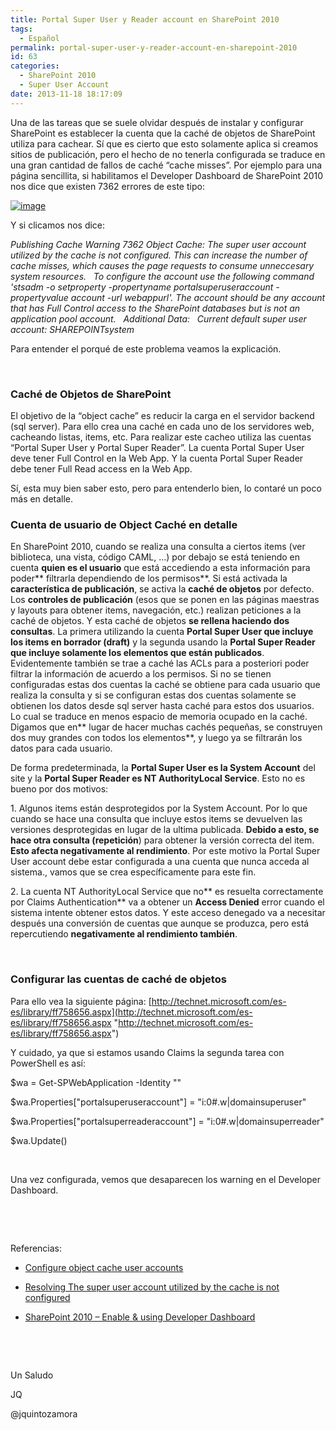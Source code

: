 ```yaml
---
title: Portal Super User y Reader account en SharePoint 2010
tags:
  - Español
permalink: portal-super-user-y-reader-account-en-sharepoint-2010
id: 63
categories:
  - SharePoint 2010
  - Super User Account
date: 2013-11-18 18:17:09
---
```


Una de las tareas que se suele olvidar después de instalar y configurar SharePoint es establecer la cuenta que la caché de objetos de SharePoint utiliza para cachear. Sí que es cierto que esto solamente aplica si creamos sitios de publicación, pero el hecho de no tenerla configurada se traduce en una gran cantidad de fallos de caché “cache misses”. Por ejemplo para una página sencillita, si habilitamos el Developer Dashboard de SharePoint 2010 nos dice que existen 7362 errores de este tipo:

[![image](https://blog.josequinto.com/wp-content/uploads/2013/11/image_thumb.png "image")](https://blog.josequinto.com/wp-content/uploads/2013/11/image.png)

Y si clicamos nos dice:

_Publishing Cache Warning 7362 Object Cache: The super user account utilized by the cache is not configured. This can increase the number of cache misses, which causes the page requests to consume unneccesary system resources.
&nbsp; To configure the account use the following command 'stsadm -o setproperty -propertyname portalsuperuseraccount -propertyvalue account -url webappurl'. The account should be any account that has Full Control access to the SharePoint databases but is not an application pool account.
&nbsp; Additional Data:
&nbsp; Current default super user account: SHAREPOINTsystem_

Para entender el porqué de este problema veamos la explicación.

&nbsp;

### Caché de Objetos de SharePoint

El objetivo de la “object cache” es reducir la carga en el servidor backend (sql server). Para ello crea una caché en cada uno de los servidores web, cacheando listas, items, etc. Para realizar este cacheo utiliza las cuentas “Portal Super User y Portal Super Reader”. La cuenta Portal Super User deve tener Full Control en la Web App. Y la cuenta Portal Super Reader debe tener Full Read access en la Web App.

Sí, esta muy bien saber esto, pero para entenderlo bien, lo contaré un poco más en detalle.

### Cuenta de usuario de Object Caché en detalle

En SharePoint 2010, cuando se realiza una consulta a ciertos items (ver biblioteca, una vista, código CAML, …) por debajo se está teniendo en cuenta **quien es el usuario** que está accediendo a esta información para poder** filtrarla dependiendo de los permisos**. Si está activada la **característica de publicación**, se activa la **caché de objetos** por defecto. Los **controles de publicación** (esos que se ponen en las páginas maestras y layouts para obtener items, navegación, etc.) realizan peticiones a la caché de objetos. Y esta caché de objetos **se rellena haciendo dos consultas**. La primera utilizando la cuenta **Portal Super User que incluye los items en borrador (draft)** y la segunda usando la **Portal Super Reader que incluye solamente los elementos que están publicados**. Evidentemente también se trae a caché las ACLs para a posteriori poder filtrar la información de acuerdo a los permisos. Si no se tienen configuradas estas dos cuentas la caché se obtiene para cada usuario que realiza la consulta y si se configuran estas dos cuentas solamente se obtienen los datos desde sql server hasta caché para estos dos usuarios. Lo cual se traduce en menos espacio de memoria ocupado en la caché. Digamos que en** lugar de hacer muchas cachés pequeñas, se construyen dos muy grandes con todos los elementos**, y luego ya se filtrarán los datos para cada usuario.

De forma predeterminada, la **Portal Super User es la System Account** del site y la **Portal Super Reader es NT AuthorityLocal Service**. Esto no es bueno por dos motivos:

1\. Algunos items están desprotegidos por la System Account. Por lo que cuando se hace una consulta que incluye estos items se devuelven las versiones desprotegidas en lugar de la ultima publicada. **Debido a esto, se hace otra consulta (repetición**) para obtener la versión correcta del item. **Esto afecta negativamente al rendimiento**. Por este motivo la Portal Super User account debe estar configurada a una cuenta que nunca acceda al sistema., vamos que se crea específicamente para este fin.

2\. La cuenta NT AuthorityLocal Service que no** es resuelta correctamente por Claims Authentication** va a obtener un **Access Denied** error cuando el sistema intente obtener estos datos. Y este acceso denegado va a necesitar después una conversión de cuentas que aunque se produzca, pero está repercutiendo **negativamente al rendimiento también**.

&nbsp;

### Configurar las cuentas de caché de objetos

Para ello vea la siguiente página: [http://technet.microsoft.com/es-es/library/ff758656.aspx](http://technet.microsoft.com/es-es/library/ff758656.aspx "http://technet.microsoft.com/es-es/library/ff758656.aspx")

Y cuidado, ya que si estamos usando Claims la segunda tarea con PowerShell es así:

$wa = Get-SPWebApplication -Identity "<WebApplication>" 

$wa.Properties["portalsuperuseraccount"] = "i:0#.w|domainsuperuser" 

$wa.Properties["portalsuperreaderaccount"] = "i:0#.w|domainsuperreader" 

$wa.Update()

&nbsp;

Una vez configurada, vemos que desaparecen los warning en el Developer Dashboard.

&nbsp;

&nbsp;

Referencias:

- [Configure object cache user accounts](http://technet.microsoft.com/en-us/library/ff758656(v=office.14).aspx "http://technet.microsoft.com/en-us/library/ff758656(v=office.14).aspx")

- [Resolving The super user account utilized by the cache is not configured](http://www.sharepointchick.com/archive/2010/10/06/resolving-the-super-user-account-utilized-by-the-cache-is.aspx "http://www.sharepointchick.com/archive/2010/10/06/resolving-the-super-user-account-utilized-by-the-cache-is.aspx")

- [SharePoint 2010 – Enable & using Developer Dashboard](http://blogs.technet.com/b/patrick_heyde/archive/2009/11/16/sharepoint-2010-enable-using-developer-dashboard.aspx "http://blogs.technet.com/b/patrick_heyde/archive/2009/11/16/sharepoint-2010-enable-using-developer-dashboard.aspx")

&nbsp;

&nbsp;

Un Saludo 

JQ

@jquintozamora